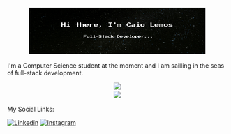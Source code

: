 
<p align="center"><img width="80%" alt="Hi there, I'm Caio Lemos" src="./gitgif.gif" /></p>



I'm a Computer Science student at the moment and I am sailling in the seas of full-stack development. 


<div align="center"><img src="https://github-readme-stats.vercel.app/api?username=Caioledan&show_icons=true&theme=tokyonight&include_all_commits=true&rank_icon=github&hide_border=true"></div><div align="center"><img  src="https://github-readme-stats.vercel.app/api/top-langs/?username=Caioledan&layout=compact&theme=tokyonight&hide_border=true"></div>

My Social Links:

[![Linkedin](https://img.shields.io/badge/LinkedIn-0077B5?style=for-the-badge&logo=linkedin&logoColor=white)](https://www.linkedin.com/in/caio-lemos-dantas-08539124b/) [![Instagram](https://img.shields.io/badge/Instagram-E4405F?style=for-the-badge&logo=instagram&logoColor=white)](https://www.instagram.com/caio._.kyo/)